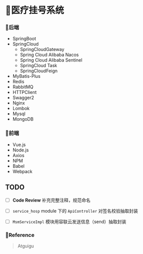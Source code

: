 # 🏥医疗挂号系统



### 🍬后端

- SpringBoot
- SpringCloud
  - SpringCloudGateway
  - Spring Cloud Alibaba Nacos
  - Spring Cloud Alibaba Sentinel
  - SpringCloud Task
  - SpringCloudFeign
- MyBatis-Plus
- Redis
- RabbitMQ
- HTTPClient
- Swagger2
- Nginx
- Lombok
- Mysql
- MongoDB



### 🍬前端

- Vue.js
- Node.js
- Axios
- NPM
- Babel
- Webpack



## TODO

- [ ] **Code Review** 补充完整注释，规范命名
- [ ] `service_hosp` module 下的 `ApiController` 对签名校验抽取封装
- [ ] `MsmServiceImpl` 模块用容联云发送信息（send）抽取封装







### 🔗Reference

> Atguigu